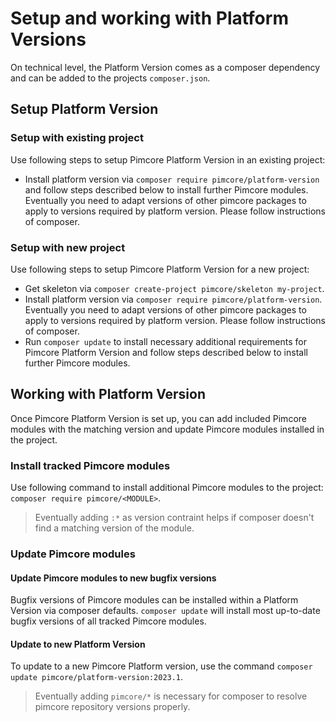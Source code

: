 # Setup and working with Platform Versions

On technical level, the Platform Version comes as a composer dependency and can be added to the projects `composer.json`.

## Setup Platform Version

### Setup with existing project

Use following steps to setup Pimcore Platform Version in an existing project: 
- Install platform version via `composer require pimcore/platform-version` and follow steps described
  below to install further Pimcore modules. Eventually you need to adapt versions of other
  pimcore packages to apply to versions required by platform version. Please follow instructions of composer. 

### Setup with new project

Use following steps to setup Pimcore Platform Version for a new project: 
- Get skeleton via `composer create-project pimcore/skeleton my-project`.
- Install platform version via `composer require pimcore/platform-version`. Eventually you need to adapt versions of other
  pimcore packages to apply to versions required by platform version. Please follow instructions of composer. 
- Run `composer update` to install necessary additional requirements for Pimcore Platform Version and follow steps described 
  below to install further Pimcore modules. 


## Working with Platform Version

Once Pimcore Platform Version is set up, you can add included Pimcore modules with the matching version and update Pimcore
modules installed in the project. 

### Install tracked Pimcore modules

Use following command to install additional Pimcore modules to the project: `composer require pimcore/<MODULE>`.

> Eventually adding `:*` as version contraint helps if composer doesn't find a matching version of the module. 


### Update Pimcore modules

#### Update Pimcore modules to new bugfix versions 

Bugfix versions of Pimcore modules can be installed within a Platform Version via composer defaults. 
`composer update` will install most up-to-date bugfix versions of all tracked Pimcore modules. 

#### Update to new Platform Version

To update to a new Pimcore Platform version, use the command `composer update pimcore/platform-version:2023.1`. 
> Eventually adding `pimcore/*` is necessary for composer to resolve pimcore repository versions properly. 

